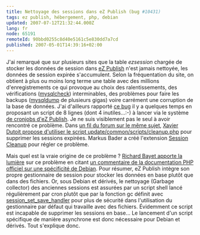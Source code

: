 ```yaml
---
title: Nettoyage des sessions dans eZ Publish (bug #10431)
tags: ez publish, hébergement, php, debian
updated: 2007-07-12T21:32:44.000Z
lang: fr
node: 65191
remoteId: 90bbd0255c8d40e5161c5e830dd7a7cd
published: 2007-05-01T14:39:16+02:00
---
```

 
J'ai remarqué que sur plusieurs sites que la table *ezsession* chargée de stocker les données de session dans [eZ Publish](/tag/ez+publish) n'est jamais nettoyée, les données de session expirée s'accumulent. Selon la fréquentation du site, on obtient à plus ou moins long terme une table avec des millions d'enregistrements ce qui provoque au choix des ralentissements, des vérifications ([mysqlcheck](http://pwet.fr/man/linux/commandes/mysqlcheck)) interminables, des problèmes pour faire les backups ([mysqldump](http://pwet.fr/man/linux/commandes/mysqldump) de plusieurs gigas) voire carrément une corruption de la base de données. J'ai d'ailleurs rapporté [ce bug](http://issues.ez.no/10431) il y a quelques temps en proposant un script de 8 lignes (dont 4 inutiles...:-) à lancer via le système [de cronjobs d'eZ Publish](http://ez.no/doc/ez_publish/technical_manual/3_8/features/cronjobs). Je ne suis visiblement pas le seul à avoir rencontré ce problème. Dans [un fil du forum sur le même sujet](http://ez.no/community/forum/general/ezsession_table_size_700_mb), [Xavier Dutoit propose d'utiliser le script update/common/scripts/cleanup.php](http://ez.no/community/forum/general/ezsession_table_size_700_mb#msg121981) pour supprimer les sessions expirées. Markus Bader a créé l'extension [Session Cleanup](http://ez.no/community/contribs/cronjobs/session_cleanup) pour régler ce problème.

 
Mais quel est la vraie origine de ce problème ? [Richard Bayet apporte la lumière](http://issues.ez.no/10431#Comment252422) sur ce problème en citant [un commentaire de la documentation PHP officiel sur une spécificité de Debian](http://fr3.php.net/manual/fr/function.session-set-save-handler.php#69763). Pour résumer, eZ Publish intègre son propre gestionnaire de session pour stocker les données en base plutôt que dans des fichiers. Or, sous Debian et dérivés, le nettoyage (Garbage collector) des anciennes sessions est assurées par un script shell lancé régulièrement par cron plutôt que par la fonction gc définit avec [session_set_save_handler](http://fr3.php.net/manual/fr/function.session-set-save-handler.php) pour plus de sécurité dans l'utilisation du gestionnaire par défaut qui travaille avec des fichiers. Évidemment ce script est incapable de supprimer les sessions en base... Le lancement d'un script spécifique de manière asynchrone est donc nécessaire pour Debian et dérivés. Tout s'explique donc.

